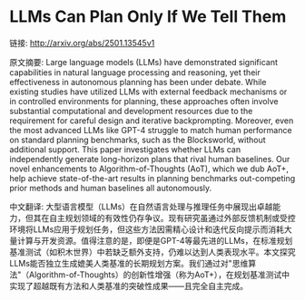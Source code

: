 # LLMs Can Plan Only If We Tell Them

链接: http://arxiv.org/abs/2501.13545v1

原文摘要:
Large language models (LLMs) have demonstrated significant capabilities in
natural language processing and reasoning, yet their effectiveness in
autonomous planning has been under debate. While existing studies have utilized
LLMs with external feedback mechanisms or in controlled environments for
planning, these approaches often involve substantial computational and
development resources due to the requirement for careful design and iterative
backprompting. Moreover, even the most advanced LLMs like GPT-4 struggle to
match human performance on standard planning benchmarks, such as the
Blocksworld, without additional support. This paper investigates whether LLMs
can independently generate long-horizon plans that rival human baselines. Our
novel enhancements to Algorithm-of-Thoughts (AoT), which we dub AoT+, help
achieve state-of-the-art results in planning benchmarks out-competing prior
methods and human baselines all autonomously.

中文翻译:
大型语言模型（LLMs）在自然语言处理与推理任务中展现出卓越能力，但其在自主规划领域的有效性仍存争议。现有研究虽通过外部反馈机制或受控环境将LLMs应用于规划任务，但这些方法因需精心设计和迭代反向提示而消耗大量计算与开发资源。值得注意的是，即便是GPT-4等最先进的LLMs，在标准规划基准测试（如积木世界）中若缺乏额外支持，仍难以达到人类表现水平。本文探究LLMs能否独立生成媲美人类基准的长期规划方案。我们通过对"思维算法"（Algorithm-of-Thoughts）的创新性增强（称为AoT+），在规划基准测试中实现了超越既有方法和人类基准的突破性成果——且完全自主完成。
